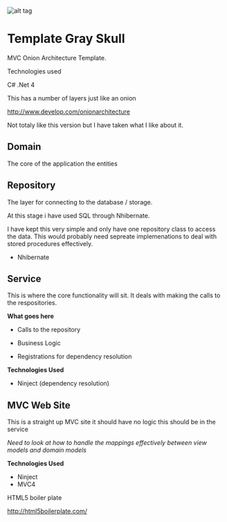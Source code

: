 ![alt tag](https://raw.github.com/PaulKGray/TemplateGraySkull/master/WebSite/Images/Grayskull.jpg)

Template Gray Skull
=============

MVC Onion Architecture Template.

Technologies used 

C# .Net 4


This has a number of layers just like an onion

http://www.develop.com/onionarchitecture

Not totaly like this version but I have taken what I like about it.


Domain
--------------
The core of the application the entities 

Repository
--------------
The layer for connecting to the database / storage.

At this stage i have used SQL through Nhibernate.

I have kept this very simple and only have one repository class to access the data. This would probably need sepreate implemenations to deal with stored procedures effectively.

- Nhibernate

Service
--------------

This is where the core functionality will sit. It deals with making the calls to the respositories.

**What goes here**
- Calls to the repository  
- Business Logic

- Registrations for dependency resolution

**Technologies Used**
- Ninject (dependency resolution)

MVC Web Site
--------------
This is a straight up MVC site it should have no logic this should be in the service

*Need to look at how to handle the mappings effectively between view models and domain models*

**Technologies Used**
- Ninject
- MVC4

HTML5 boiler plate 

http://html5boilerplate.com/
